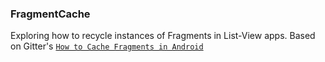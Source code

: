 ### FragmentCache

Exploring how to recycle instances of Fragments in List-View apps.  Based on Gitter's [`How to Cache Fragments in Android`](https://medium.com/android-news/how-to-cache-fragments-in-android-770576e3ab10#.e43yj2q4f)
